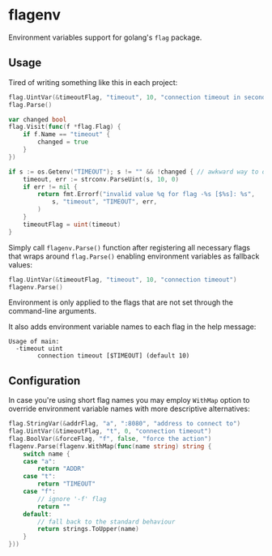 # flagenv

Environment variables support for golang's `flag` package.

## Usage

Tired of writing something like this in each project:

```go
flag.UintVar(&timeoutFlag, "timeout", 10, "connection timeout in seconds [$TIMEOUT]")
flag.Parse()

var changed bool
flag.Visit(func(f *flag.Flag) {
	if f.Name == "timeout" {
		changed = true
	}
})

if s := os.Getenv("TIMEOUT"); s != "" && !changed { // awkward way to detect unset flags
	timeout, err := strconv.ParseUint(s, 10, 0)
	if err != nil {
		return fmt.Errorf("invalid value %q for flag -%s [$%s]: %s",
			s, "timeout", "TIMEOUT", err,
		)
	}
	timeoutFlag = uint(timeout)
}
```

Simply call `flagenv.Parse()` function after registering all necessary flags that wraps around `flag.Parse()` enabling environment variables as fallback values:

```go
flag.UintVar(&timeoutFlag, "timeout", 10, "connection timeout")
flagenv.Parse()
```

Environment is only applied to the flags that are not set through the command-line arguments.

It also adds environment variable names to each flag in the help message:

```
Usage of main:
  -timeout uint
        connection timeout [$TIMEOUT] (default 10)
```

## Configuration

In case you're using short flag names you may employ `WithMap` option to override environment variable names with more descriptive alternatives:

```go
flag.StringVar(&addrFlag, "a", ":8080", "address to connect to")
flag.UintVar(&timeoutFlag, "t", 0, "connection timeout")
flag.BoolVar(&forceFlag, "f", false, "force the action")
flagenv.Parse(flagenv.WithMap(func(name string) string {
	switch name {
	case "a":
		return "ADDR"
	case "t":
		return "TIMEOUT"
	case "f":
		// ignore '-f' flag
		return "" 
	default:
		// fall back to the standard behaviour
		return strings.ToUpper(name)
	}
}))
```
